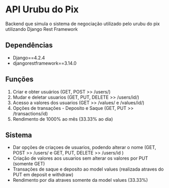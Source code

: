 # API Urubu do Pix
Backend que simula o sistema de negociação utilizado pelo urubu do pix utilizando Django Rest Framework

## Dependências 
- Django==4.2.4
- djangorestframework==3.14.0

## Funções
1. Criar e obter usuários (GET, POST  >> /users/)
2. Mudar e deletar usuarios (GET, PUT, DELETE >> /users/id/)
3. Acesso a valores dos usuarios (GET >> /values/ e /values/id/)
4. Opções de transações - Deposito e Saque (GET, PUT >> /transactions/id)
5. Rendimento de 1000% ao mês (33.33% ao dia)

## Sistema
- Dar opções de criaçoes de usuarios, podendo alterar o nome (GET, POST >> /users/ e GET, PUT, DELETE >> /users/id )
- Criação de valores aos usuarios sem alterar os valores por PUT (somente GET)
- Transações de saque e deposito ao model values (realizada atraves do PUT em deposit e withdraw)
- Rendimento por dia atraves somente da model values (33.33%)
